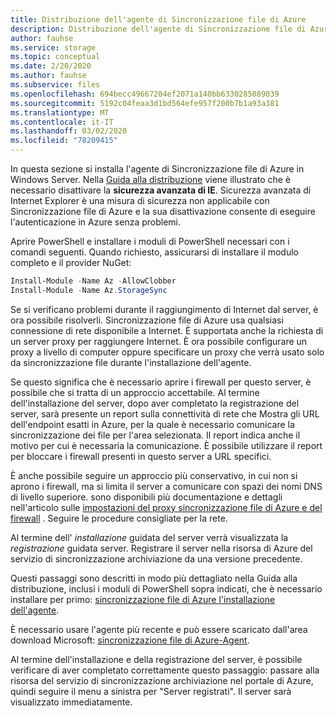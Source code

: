 ```yaml
---
title: Distribuzione dell'agente di Sincronizzazione file di Azure
description: Distribuzione dell'agente di Sincronizzazione file di Azure. Un blocco di testo comune, condiviso tra i documenti di migrazione.
author: fauhse
ms.service: storage
ms.topic: conceptual
ms.date: 2/20/2020
ms.author: fauhse
ms.subservice: files
ms.openlocfilehash: 694becc49667204ef2071a140bb6330285089039
ms.sourcegitcommit: 5192c04feaa3d1bd564efe957f200b7b1a93a381
ms.translationtype: MT
ms.contentlocale: it-IT
ms.lasthandoff: 03/02/2020
ms.locfileid: "78209415"
---
```

In questa sezione si installa l'agente di Sincronizzazione file di Azure in Windows Server.
Nella [Guida alla distribuzione](../articles/storage/files/storage-sync-files-deployment-guide.md) viene illustrato che è necessario disattivare la **sicurezza avanzata di IE**. Sicurezza avanzata di Internet Explorer è una misura di sicurezza non applicabile con Sincronizzazione file di Azure e la sua disattivazione consente di eseguire l'autenticazione in Azure senza problemi.

Aprire PowerShell e installare i moduli di PowerShell necessari con i comandi seguenti. Quando richiesto, assicurarsi di installare il modulo completo e il provider NuGet:

```powershell
Install-Module -Name Az -AllowClobber
Install-Module -Name Az.StorageSync
```

Se si verificano problemi durante il raggiungimento di Internet dal server, è ora possibile risolverli. Sincronizzazione file di Azure usa qualsiasi connessione di rete disponibile a Internet.
È supportata anche la richiesta di un server proxy per raggiungere Internet. È ora possibile configurare un proxy a livello di computer oppure specificare un proxy che verrà usato solo da sincronizzazione file durante l'installazione dell'agente.

Se questo significa che è necessario aprire i firewall per questo server, è possibile che si tratta di un approccio accettabile. Al termine dell'installazione del server, dopo aver completato la registrazione del server, sarà presente un report sulla connettività di rete che Mostra gli URL dell'endpoint esatti in Azure, per la quale è necessario comunicare la sincronizzazione dei file per l'area selezionata. Il report indica anche il motivo per cui è necessaria la comunicazione. È possibile utilizzare il report per bloccare i firewall presenti in questo server a URL specifici.

È anche possibile seguire un approccio più conservativo, in cui non si aprono i firewall, ma si limita il server a comunicare con spazi dei nomi DNS di livello superiore. sono disponibili più documentazione e dettagli nell'articolo sulle [impostazioni del proxy sincronizzazione file di Azure e del firewall](../articles/storage/files/storage-sync-files-firewall-and-proxy.md) . Seguire le procedure consigliate per la rete.

Al termine dell' *installazione* guidata del server verrà visualizzata la *registrazione* guidata server.
Registrare il server nella risorsa di Azure del servizio di sincronizzazione archiviazione da una versione precedente.

Questi passaggi sono descritti in modo più dettagliato nella Guida alla distribuzione, inclusi i moduli di PowerShell sopra indicati, che è necessario installare per primo: [sincronizzazione file di Azure l'installazione dell'agente](../articles/storage/files/storage-sync-files-deployment-guide.md).

È necessario usare l'agente più recente e può essere scaricato dall'area download Microsoft: [sincronizzazione file di Azure-Agent](https://aka.ms/AFS/agent "Download agente Sincronizzazione file di Azure").

Al termine dell'installazione e della registrazione del server, è possibile verificare di aver completato correttamente questo passaggio: passare alla risorsa del servizio di sincronizzazione archiviazione nel portale di Azure, quindi seguire il menu a sinistra per "Server registrati". Il server sarà visualizzato immediatamente.
